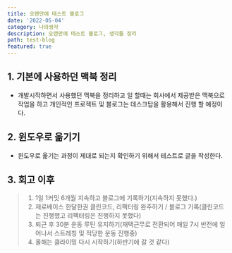 ```yaml
---
title: 오랜만에 테스트 블로그
date: '2022-05-04'
category: 나의생각
description: 오랜만에 테스트 블로그, 생각들 정리
path: test-blog
featured: true
---
```


## 1. 기본에 사용하던 맥북 정리

- 개발시작하면서 사용했던 맥북을 정리하고 일 할때는 회사에서 제공받은 맥북으로 작업을 하고 개인적인 프로젝트 및 블로그는 데스크탑을 활용해서 진행 할 예정이다.

## 2. 윈도우로 옮기기

- 윈도우로 옮기는 과정이 제대로 되는지 확인하기 위해서 테스트로 글을 작성한다.

## 3. 회고 이후

> 1. 1일 1커밋 6개월 지속하고 블로그에 기록하기(지속하지 못했다.)
> 2. 제로베이스 한달한권 클린코드, 리펙터링 완주하기 / 블로그 기록(클린코드는 진행했고 리펙터링은 진행하지 못했다)
> 3. 퇴근 후 30분 운동 루틴 유지하기(재택근무로 전환되어 매일 7시 반전에 일어나서 스트레칭 및 적당한 운동 진행중)
> 4. 올해는 클라이밍 다시 시작하기(하반기에 갈 것 같다)
